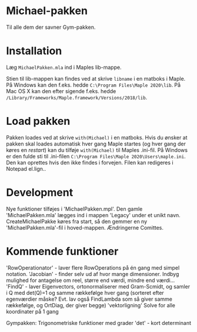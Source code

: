 # Michael-pakken
Til alle dem der savner Gym-pakken.

# Installation
Læg `MichaelPakken.mla` ind i Maples lib-mappe.

Stien til lib-mappen kan findes ved at skrive `libname` i en matboks i Maple.
På Windows kan den f.eks. hedde `C:\Program Files\Maple 2020\lib`.
På Mac OS X kan den efter sigende f.eks. hedde `/Library/Frameworks/Maple.framework/Versions/2018/lib`.

# Load pakken
Pakken loades ved at skrive `with(Michael)` i en matboks.
Hvis du ønsker at pakken skal loades automatisk hver gang Maple startes (og hver gang der køres en *restart*) kan du tilføje `with(Michael)` til Maples .ini-fil.
På Windows er den fulde sti til .ini-filen `C:\Program Files\Maple 2020\Users\maple.ini`. Den kan oprettes hvis den ikke findes i forvejen. Filen kan redigeres i Notepad el.lign..

# Development
Nye funktioner tilføjes i 'MichaelPakken.mpl'. Den gamle 'MichaelPakken.mla' lægges ind i mappen 'Legacy' under et unikt navn. CreateMichaelPakke køres fra start, så den gemmer en ny 'MichaelPakken.mla'-fil i hoved-mappen. Ændringerne Comittes.

# Kommende funktioner
'RowOperationator' - laver flere RowOperations på én gang med simpel notation.
'Jacobian' - finder selv ud af hvor mange dimensioner. Indbyg mulighed for antagelse om reel, større end værdi, mindre end værdi...
'FindQ' - laver Eigenvectors, ortonormaliserer med Gram-Scmidt, og samler i Q med det(Q)=1 og samme rækkefølge hver gang (sorteret efter egenværdier måske? Evt. lav også FindLambda som så giver samme rækkefølge, og OrtDiag, der giver begge)
'vektorligning' Solve for alle koordinater på 1 gang

Gympakken:
Trigonometriske funktioner med grader
'det' - kort determinant
